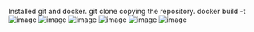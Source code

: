 Installed git and docker.
git clone <URL> copying the repository.
docker build -t 
![image](https://github.com/devulapallideepika/2048-game-docker/assets/129947829/96fa6f33-b494-4ff4-9e3c-dda1223f6543)
![image](https://github.com/devulapallideepika/2048-game-docker/assets/129947829/e9abe11e-158b-4e93-9d5c-b125bfd2e480)
![image](https://github.com/devulapallideepika/2048-game-docker/assets/129947829/6eb1d534-ab93-4af3-b2ea-584b081a6e5d)
![image](https://github.com/devulapallideepika/2048-game-docker/assets/129947829/f30bdf71-b7f9-4ff2-a289-2564917220b7)
![image](https://github.com/devulapallideepika/2048-game-docker/assets/129947829/01e49b0d-7e76-430d-acd2-a45b758e31b4)
![image](https://github.com/devulapallideepika/2048-game-docker/assets/129947829/4b2a7478-b394-4c1f-a066-578971d5f836)



